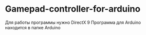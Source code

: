 # Gamepad-controller-for-arduino
Для работы программы нужно DirectX 9
Программа для Arduino находится в папке Arduino
